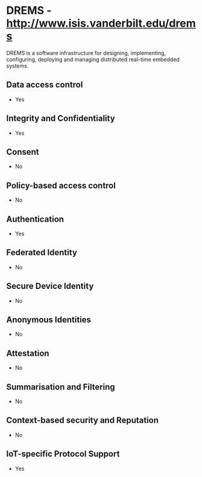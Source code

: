 # DREMS - http://www.isis.vanderbilt.edu/drems
DREMS is a software infrastructure for designing, implementing, configuring, deploying and 
managing distributed real-time embedded systems.

## Data access control
- Yes

## Integrity and Confidentiality
- Yes

## Consent
- No

## Policy-based access control
- No

## Authentication
- Yes

## Federated Identity
- No

## Secure Device Identity
- No

## Anonymous Identities
- No

## Attestation
- No

## Summarisation and Filtering
- No

## Context-based security and Reputation
- No

## IoT-specific Protocol Support
- Yes

